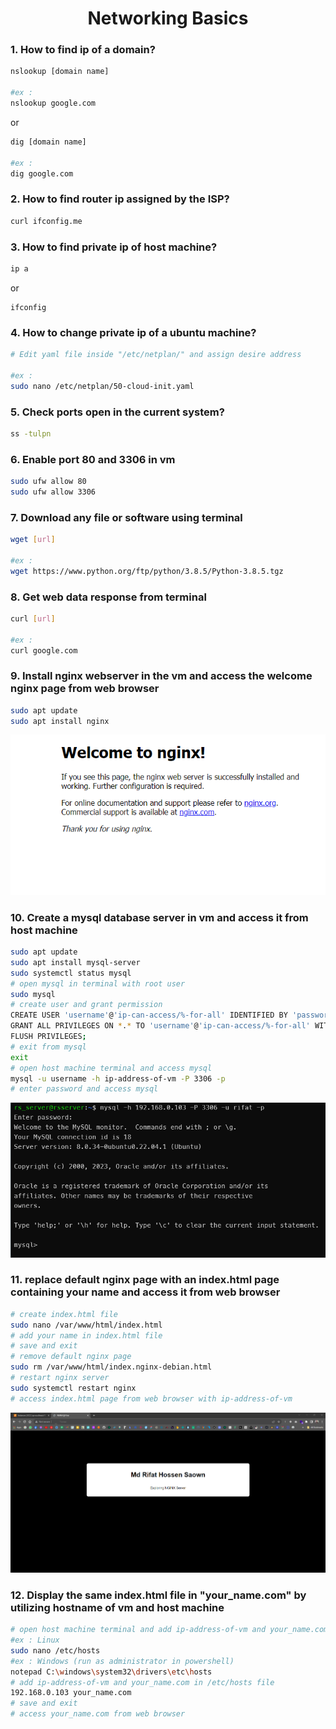 # <div align="center">Networking Basics</div>
### 1. How to find ip of a domain?
```bash
nslookup [domain name] 

#ex : 
nslookup google.com
```
or
```bash
dig [domain name]

#ex :
dig google.com
```
### 2. How to find router ip assigned by the ISP?
```bash
curl ifconfig.me
```
### 3. How to find private ip of host machine?
```bash
ip a
 ```
 or
 ``` 
 ifconfig
 ```
### 4. How to change private ip of a ubuntu machine?
```bash
# Edit yaml file inside "/etc/netplan/" and assign desire address

#ex :
sudo nano /etc/netplan/50-cloud-init.yaml
```
### 5. Check ports open in the current system?
```bash
ss -tulpn
```
### 6. Enable port 80 and 3306 in vm
```bash
sudo ufw allow 80
sudo ufw allow 3306
```
### 7. Download any file or software using terminal
```bash
wget [url]

#ex :
wget https://www.python.org/ftp/python/3.8.5/Python-3.8.5.tgz
```
### 8. Get web data response from terminal
```bash
curl [url]

#ex :
curl google.com
```
### 9. Install nginx webserver in the vm and access the welcome nginx page from web browser
```bash
sudo apt update
sudo apt install nginx
```
<!-- show img -->
<img src="./img/nginxwelcomepage.png" />

### 10. Create a mysql database server in vm and access it from host machine
```bash
sudo apt update
sudo apt install mysql-server
sudo systemctl status mysql
# open mysql in terminal with root user
sudo mysql
# create user and grant permission
CREATE USER 'username'@'ip-can-access/%-for-all' IDENTIFIED BY 'password';
GRANT ALL PRIVILEGES ON *.* TO 'username'@'ip-can-access/%-for-all' WITH GRANT OPTION;
FLUSH PRIVILEGES;
# exit from mysql
exit
# open host machine terminal and access mysql
mysql -u username -h ip-address-of-vm -P 3306 -p
# enter password and access mysql
```
<img src="./img/mysql.png" />

### 11. replace default nginx page with an index.html page containing your name and access it from web browser
```bash
# create index.html file
sudo nano /var/www/html/index.html
# add your name in index.html file
# save and exit
# remove default nginx page
sudo rm /var/www/html/index.nginx-debian.html
# restart nginx server
sudo systemctl restart nginx
# access index.html page from web browser with ip-address-of-vm 
```
<img src="./img/nginxindexpage.png" />

### 12. Display the same index.html file in "your_name.com" by utilizing hostname of vm and host machine
```bash
# open host machine terminal and add ip-address-of-vm and your_name.com in /etc/hosts file
#ex : Linux
sudo nano /etc/hosts
#ex : Windows (run as administrator in powershell) 
notepad C:\windows\system32\drivers\etc\hosts
# add ip-address-of-vm and your_name.com in /etc/hosts file
192.168.0.103 your_name.com
# save and exit
# access your_name.com from web browser
```